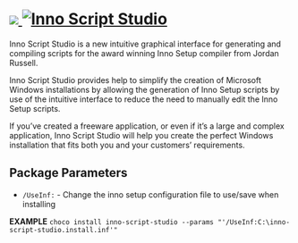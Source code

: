 # [<img src="https://cdn.jsdelivr.net/gh/AdmiringWorm/chocolatey-packages@cae07b3c83c678af6ed8e5b0f7e24f27081c2dc7/automatic/inno-script-studio/icons/48x48.png" /> ![Inno Script Studio](https://img.shields.io/chocolatey/v/inno-script-studio.svg?label=Inno%20Script%20Studio&style=for-the-badge)](https://community.chocolatey.org/packages/inno-script-studio)

Inno Script Studio is a new intuitive graphical interface for generating and compiling scripts for the award winning Inno Setup compiler from Jordan Russell.

Inno Script Studio provides help to simplify the creation of Microsoft Windows installations by allowing the generation of Inno Setup scripts by use of the intuitive interface to reduce the need to manually edit the Inno Setup scripts.

If you’ve created a freeware application, or even if it’s a large and complex application, Inno Script Studio will help you create the perfect Windows installation that fits both you and your customers’ requirements.

## Package Parameters

- `/UseInf:` - Change the inno setup configuration file to use/save when installing

**EXAMPLE**
`choco install inno-script-studio --params "'/UseInf:C:\inno-script-studio.install.inf'"`
